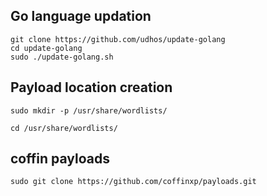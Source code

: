 ## Go language updation

```
git clone https://github.com/udhos/update-golang
cd update-golang
sudo ./update-golang.sh
```

## Payload location creation

```
sudo mkdir -p /usr/share/wordlists/
```

```
cd /usr/share/wordlists/
```

## coffin payloads

```
sudo git clone https://github.com/coffinxp/payloads.git
```
